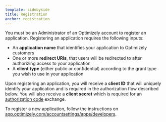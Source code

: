```yaml
---
template: sidebyside
title: Registration
anchor: registration
---
```


You must be an Administrator of an Optimizely account to register an application. Registering an application requires the following inputs:

* An <b>application name</b> that identifies your application to Optimizely customers
* One or more <b>redirect URIs</b>, that users will be redirected to after authorizing access to your application
* A <b>client type</b> (either public or confidential) according to the grant type you wish to use in your application

Upon registering an application, you will receive a <b>client ID</b> that will uniquely identify your application and is required in the authorization flow described below. You will also receive a <b>client secret</b> which is required for an [authorization code](#authorization-code) exchange.

<div class="attention attention--warning push--bottom">To register a new application, follow the instructions on <a target="_blank" href="https://app.optimizely.com/accountsettings/apps/developers">app.optimizely.com/accountsettings/apps/developers</a>.</div>
